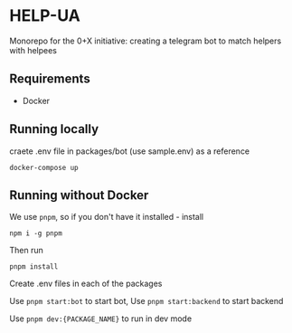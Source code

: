 # HELP-UA

Monorepo for the 0+X initiative: creating a telegram bot to match helpers with helpees

## Requirements

- Docker

## Running locally

craete .env file in packages/bot (use sample.env) as a reference

```
docker-compose up
```

## Running without Docker

We use `pnpm`, so if you don't have it installed - install

```
npm i -g pnpm
```

Then run

```
pnpm install
```

Create .env files in each of the packages

Use `pnpm start:bot` to start bot,
Use `pnpm start:backend` to start backend

Use `pnpm dev:{PACKAGE_NAME}` to run in dev mode

